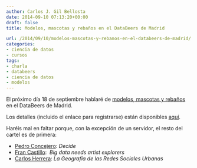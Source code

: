 ```yaml
---
author: Carlos J. Gil Bellosta
date: 2014-09-10 07:13:20+00:00
draft: false
title: Modelos, mascotas y rebaños en el DataBeers de Madrid

url: /2014/09/10/modelos-mascotas-y-rebanos-en-el-databeers-de-madrid/
categories:
- ciencia de datos
- cursos
tags:
- charla
- databeers
- ciencia de datos
- modelos
---
```


El próximo día 18 de septiembre hablaré de [modelos, mascotas y rebaños](http://www.datanalytics.com/2014/08/15/mascotas-y-rebanos/) en el DataBeers de Madrid.

Los detalles (incluido el enlace para registrarse) están disponibles [aquí](http://databeers.tumblr.com/post/96524647751/meetup-september-18th-2014-19-00).

Haréis mal en faltar porque, con la excepción de un servidor, el resto del cartel es de primera:

* [Pedro Concejero](https://twitter.com/ConcejeroPedro): _Decide_
* [Fran Castillo](http://francastillo.net/):  _Big data needs artist explorers_
* [Carlos Herrera](http://humnetlab.mit.edu/findingbacon/): _La Geografía de las Redes Sociales Urbanas_

